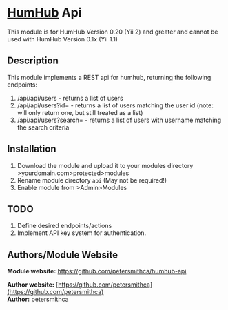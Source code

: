 # [HumHub](https://github.com/humhub/humhub) Api

This module is for HumHub Version 0.20 (Yii 2) and greater and cannot be used with HumHub Version 0.1x (Yii 1.1)

## Description

This module implements a REST api for humhub, returning the following endpoints:

1. /api/api/users - returns a list of users
1. /api/api/users?id= - returns a list of users matching the user id (note: will only return one, but still treated as a list)
1. /api/api/users?search= - returns a list of users with username matching the search criteria


## Installation
1. Download the module and upload it to your modules directory >yourdomain.com>protected>modules
2. Rename module directory ```api``` (May not be required!)
3. Enable module from >Admin>Modules

## TODO
1. Define desired endpoints/actions
2. Implement API key system for authentication.


## Authors/Module Website

__Module website:__ <https://github.com/petersmithca/humhub-api>  

__Author website:__ [https://github.com/petersmithca](https://github.com/petersmithca)    
__Author:__ petersmithca    
